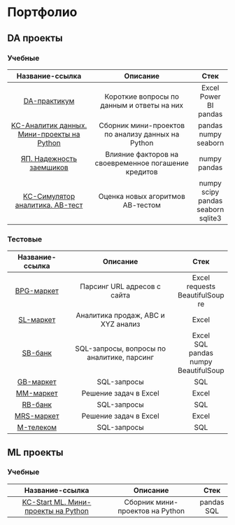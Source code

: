 # Портфолио
## DA проекты
### Учебные

|Название-ссылка|Описание|Стек|
|:-:|:-:|:-:|
|[DA-практикум](https://github.com/mikhailov-v-a/portfolio/tree/main/da_projects/edu/da_workshop)|Короткие вопросы по данным и ответы на них|Excel</br>Power BI</br>pandas</br>|
|[KC-Аналитик данных. Мини-проекты на Python](https://github.com/mikhailov-v-a/portfolio/tree/main/da_projects/edu/python_mini_projects)|Сборник мини-проектов по анализу данных на Python|pandas</br>numpy</br>seaborn</br>|
|[ЯП. Надежность заемщиков](https://github.com/mikhailov-v-a/portfolio/tree/main/da_projects/edu/credit_scoring)|Влияние факторов на своевременное погашение кредитов|numpy</br>pandas</br>|
|[KC-Cимулятор аналитика. АB-тест](https://github.com/mikhailov-v-a/portfolio/tree/main/da_projects/edu/kc_ab_test)|Оценка новых агоритмов АВ-тестом|numpy</br>scipy</br>pandas</br>seaborn</br>sqlite3</br>|

### Тестовые
|Название-ссылка|Описание|Стек|
|:-:|:-:|:-:|
|[BPG-маркет](https://github.com/mikhailov-v-a/portfolio/tree/main/da_projects/test/bpg)|Парсинг URL адресов с сайта|Excel</br>requests</br>BeautifulSoup</br>re|
|[SL-маркет](https://github.com/mikhailov-v-a/portfolio/tree/main/da_projects/test/sl)|Аналитика продаж, ABC и XYZ анализ|Excel|
|[SB-банк](https://github.com/mikhailov-v-a/portfolio/tree/main/da_projects/test/sb)|SQL-запросы, вопросы по аналитике, парсинг|Excel</br>SQL</br>pandas</br>numpy</br>BeautifulSoup|
|[GB-маркет](https://github.com/mikhailov-v-a/portfolio/tree/main/da_projects/test/gb)|SQL-запросы|SQL</br>|
|[MM-маркет](https://github.com/mikhailov-v-a/portfolio/tree/main/da_projects/test/mm)|Решение задач в Excel|Excel</br>|
|[RB-банк](https://github.com/mikhailov-v-a/portfolio/tree/main/da_projects/test/rb)|SQL-запросы|SQL</br>|
|[MRS-маркет](https://github.com/mikhailov-v-a/portfolio/tree/main/da_projects/test/mrs)|Решение задач в Excel|Excel</br>|
|[M-телеком](https://github.com/mikhailov-v-a/portfolio/tree/main/da_projects/test/m)|SQL-запросы|SQL</br>|

## ML проекты
### Учебные

|Название-ссылка|Описание|Стек|
|:-:|:-:|:-:|
|[KC-Start ML. Мини-проекты на Python](https://github.com/mikhailov-v-a/portfolio/tree/main/ml_projects/edu/python_mini_projects)|Сборник мини-проектов на Python|pandas</br>SQL</br>|